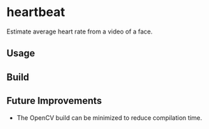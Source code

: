 # heartbeat
Estimate average heart rate from a video of a face.

## Usage

## Build

## Future Improvements
* The OpenCV build can be minimized to reduce compilation time.
